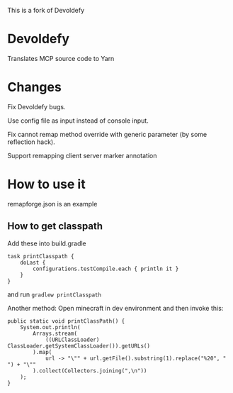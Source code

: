 This is a fork of Devoldefy
# Devoldefy
Translates MCP source code to Yarn

# Changes
Fix Devoldefy bugs.

Use config file as input instead of console input.

Fix cannot remap method override with generic parameter (by some reflection hack).

Support remapping client server marker annotation

# How to use it
remapforge.json is an example

## How to get classpath

Add these into build.gradle
```
task printClasspath {
	doLast {
		configurations.testCompile.each { println it }
	}
}
```
and run `gradlew printClasspath`

Another method:
Open minecraft in dev environment and then invoke this:
```
public static void printClassPath() {
    System.out.println(
        Arrays.stream(
            ((URLClassLoader) ClassLoader.getSystemClassLoader()).getURLs()
        ).map(
            url -> "\"" + url.getFile().substring(1).replace("%20", " ") + "\""
        ).collect(Collectors.joining(",\n"))
    );
}
```
